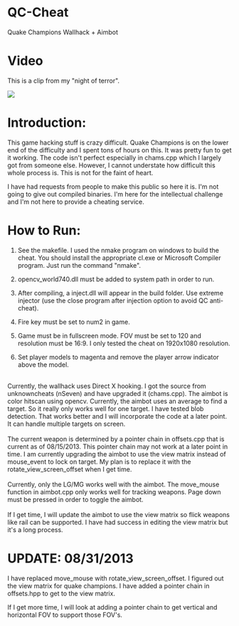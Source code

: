 # QC-Cheat
Quake Champions Wallhack + Aimbot

# Video

This is a clip from my "night of terror". 

![](https://github.com/dtomsig/QC-Cheat/blob/main/Sample%20Run.gif)

# Introduction:

This game hacking stuff is crazy difficult. Quake Champions is on the lower end of the difficulty and I spent tons of hours on this. It was pretty 
fun to get it working. The code isn't perfect especially in chams.cpp which I largely got from someone else. However, I cannot understate how difficult
this whole process is. This is not for the faint of heart.

I have had requests from people to make this public so here it is. I'm not going to give out compiled binaries. I'm here for the intellectual challenge
and I'm not here to provide a cheating service.



# How to Run:

1. See the makefile. I used the nmake program on windows to build the cheat. You should install the appropriate
   cl.exe or Microsoft Compiler program. Just run the command "nmake". 

2. opencv_world740.dll must be added to system path in order to run.

3. After compiling, a inject.dll will appear in the build folder. Use extreme injector (use the close program after injection option to avoid QC anti-cheat).

4. Fire key must be set to num2 in game. 

5. Game must be in fullscreen mode. FOV must be set to 120 and resolution must be 16:9. I only tested the cheat on 1920x1080 resolution.

6. Set player models to magenta and remove the player arrow indicator above the model.

<br/>
Currently, the wallhack uses Direct X hooking. I got the source from unknowncheats (nSeven) and have upgraded it (chams.cpp). The aimbot is color hitscan using opencv.
Currently, the aimbot uses an average to find a target.  So it really only works well for one target. I have tested blob detection. That works better and I will 
incorporate the code at a later point. It can handle multiple targets on screen.
<br/>
<br/>
The current weapon is determined by a pointer chain in offsets.cpp that is current as of 08/15/2013. This pointer chain may not work at a later point in time.
I am currently upgrading the aimbot to use the view matrix instead of mouse_event to lock on target.  My plan is to replace it with the
rotate_view_screen_offset when I get time.

<br/>
<br/>
Currently, only the LG/MG works well with the aimbot. The move_mouse function in 
aimbot.cpp only works well for tracking weapons. Page down must be pressed in order to toggle the aimbot. 
<br/>
<br/>
If I get time, I will update the aimbot to use the view matrix so flick weapons like rail can be supported. I have had success in editing the view matrix but
it's a long process. 

<br/>

# UPDATE: 08/31/2013

I have replaced move_mouse with rotate_view_screen_offset. I figured out the view matrix for quake champions. I have added a pointer chain in offsets.hpp
to get to the view matrix.

If I get more time, I will look at adding a pointer chain to get vertical and horizontal FOV to support those FOV's.


